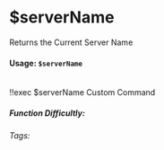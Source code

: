 # $serverName
Returns the Current Server Name

#### Usage: `$serverName`
<br/>
<discord-messages>
	<discord-message :bot="false" role-color="#ffcc9a" author="Member">
		!!exec $serverName
	</discord-message>
	<discord-message :bot="true" role-color="#0099ff" author="Custom Command" avatar="https://media.discordapp.net/avatars/725721249652670555/781224f90c3b841ba5b40678e032f74a.webp">
        Custom Command
	</discord-message>
</discord-messages>

##### Function Difficultly: <Badge type="tip" text="Easy" vertical="middle" /> 
###### Tags: <Badge type="tip" text="server" vertical="middle" /><Badge type="tip" text="Name" vertical="middle" />